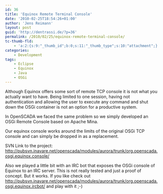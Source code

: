 ```yaml
---
id: 36
title: 'Equinox Remote Terminal Console'
date: '2010-02-25T18:54:26+01:00'
author: 'Jens Reimann'
layout: post
guid: 'http://dentrassi.de/?p=36'
permalink: /2010/02/25/equinox-remote-terminal-console/
tc-thumb-fld:
    - 'a:2:{s:9:"_thumb_id";b:0;s:11:"_thumb_type";s:10:"attachment";}'
categories:
    - Development
tags:
    - Eclipse
    - Equinox
    - Java
    - OSGi
---
```


Although Equinox offers some sort of remote TCP console it is not what you actually want to have. Being limited to one session, having not authentication and allowing the user to execute any command and shut down the OSGi container is not an option for a productive system.

In OpenSCADA we faced the same problem so we simply developed an OSGi Remote Console based on Apache Mina.

Our equinox console works around the limits of the original OSGi TCP console and can simply be dropped in as a replacement.

SVN Link to the project: <http://pubsvn.inavare.net/openscada/modules/aurora/trunk/org.openscada.osgi.equinox.console/>

Also we played a little bit with an IRC bot that exposes the OSGi console of Equinox to an IRC server. This is not really tested and just a proof of concept. But it works. If you like check out <http://pubsvn.inavare.net/openscada/modules/aurora/trunk/org.openscada.osgi.equinox.ircbot/> and play with it ;-)
